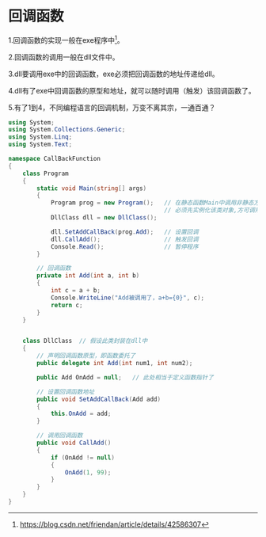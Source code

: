 # 回调函数

1.回调函数的实现一般在exe程序中[^1]。

2.回调函数的调用一般在dll文件中。

3.dll要调用exe中的回调函数，exe必须把回调函数的地址传递给dll。

4.dll有了exe中回调函数的原型和地址，就可以随时调用（触发）该回调函数了。

5.有了1到4，不同编程语言的回调机制，万变不离其宗，一通百通？

```csharp
using System;
using System.Collections.Generic;
using System.Linq;
using System.Text;

namespace CallBackFunction
{
    class Program
    {
        static void Main(string[] args)
        {
            Program prog = new Program();   // 在静态函数Main中调用非静态方法时,
                                            // 必须先实例化该类对象,方可调用Add方法 
            DllClass dll = new DllClass();

            dll.SetAddCallBack(prog.Add);   // 设置回调
            dll.CallAdd();                  // 触发回调
            Console.Read();                 // 暂停程序
        }

        // 回调函数
        private int Add(int a, int b)
        {
            int c = a + b;
            Console.WriteLine("Add被调用了，a+b={0}", c);
            return c;
        }
    }


    class DllClass  // 假设此类封装在dll中
    {
        // 声明回调函数原型，即函数委托了
        public delegate int Add(int num1, int num2);

        public Add OnAdd = null;   // 此处相当于定义函数指针了

        // 设置回调函数地址
        public void SetAddCallBack(Add add)
        {
            this.OnAdd = add;
        }

        // 调用回调函数
        public void CallAdd()
        {
            if (OnAdd != null)
            {
                OnAdd(1, 99);
            }
        }
    }
}
```



[^1]:  https://blog.csdn.net/friendan/article/details/42586307

